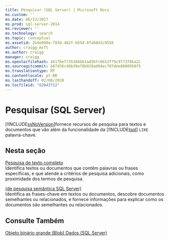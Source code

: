 ```yaml
---
title: Pesquisar (SQL Server) | Microsoft Docs
ms.custom: ''
ms.date: 06/13/2017
ms.prod: sql-server-2014
ms.reviewer: ''
ms.technology: search
ms.topic: conceptual
ms.assetid: 2b4e890a-f83d-482f-b558-8fa6882c9556
author: craigg-msft
ms.author: craigg
manager: craigg
ms.openlocfilehash: 441fbef735366b63ad56fc6652f79c977378ba2c
ms.sourcegitcommit: b87d36c46b39af8b929ad94ec707dee8800950f5
ms.translationtype: MT
ms.contentlocale: pt-BR
ms.lasthandoff: 02/08/2020
ms.locfileid: "62843712"
---
```

# <a name="search-sql-server"></a>Pesquisar (SQL Server)
  [!INCLUDE[ssNoVersion](../includes/ssnoversion-md.md)]fornece recursos de pesquisa para textos e documentos que vão além da funcionalidade da [!INCLUDE[tsql](../includes/tsql-md.md)] `LIKE` palavra-chave.  
  
## <a name="in-this-section"></a>Nesta seção  
 [Pesquisa de texto completo](../relational-databases/search/full-text-search.md)  
 Identifica textos ou documentos que contêm palavras ou frases específicas, e que atende a critérios de pesquisa adicionais, como proximidade dos termos de pesquisa.  
  
 [&#40;de pesquisa semântica SQL Server&#41;](../relational-databases/search/semantic-search-sql-server.md)  
 Identifica as frases-chave em textos ou documentos, descobre documentos semelhantes ou relacionados, e fornece informações para explicar como os documentos são semelhantes ou relacionados.  
  
## <a name="see-also"></a>Consulte Também  
 [Objeto binário grande &#40;Blob&#41; Dados &#40;SQL Server&#41;](../relational-databases/blob/binary-large-object-blob-data-sql-server.md)  
  
  
